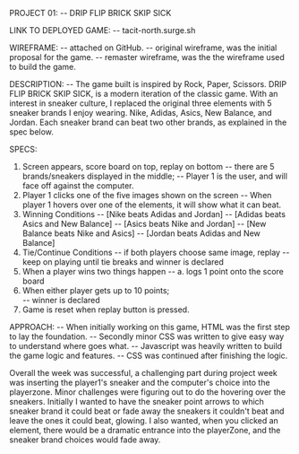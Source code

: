 PROJECT 01:
-- DRIP FLIP BRICK SKIP SICK

LINK TO DEPLOYED GAME:
-- tacit-north.surge.sh

WIREFRAME:
-- attached on GitHub.
-- original wireframe, was the initial proposal for the game.
-- remaster wireframe, was the the wireframe used to build the game. 

DESCRIPTION:
-- The game built is inspired by Rock, Paper, Scissors. DRIP FLIP BRICK SKIP SICK, is a modern
iteration of the classic game. With an interest in sneaker culture, I replaced the original three
elements with 5 sneaker brands I enjoy wearing. Nike, Adidas, Asics, New Balance, and Jordan.
Each sneaker brand can beat two other brands, as explained in the spec below.

SPECS:
1) Screen appears, score board on top, replay on bottom
-- there are 5 brands/sneakers displayed in the middle;
-- Player 1 is the user, and will face off against the computer.
2) Player 1 clicks one of the five images shown on the screen
-- When player 1 hovers over one of the elements, it will show what it can beat.
3) Winning Conditions
  -- [Nike beats Adidas and Jordan]
  -- [Adidas beats Asics and New Balance]
  -- [Asics beats Nike and Jordan]
  -- [New Balance beats Nike and Asics]
  -- [Jordan beats Adidas and New Balance]
4) Tie/Continue Conditions
-- if both players choose same image, replay
-- keep on playing until tie breaks and winner is declared
5) When a player wins two things happen
  -- a. logs 1 point onto the score board
6) When either player gets up to 10 points;  
  -- winner is declared
7) Game is reset when replay button is pressed.

APPROACH:
-- When initially working on this game, HTML was the first step to lay the foundation.
-- Secondly minor CSS was written to give easy way to understand where goes what.
-- Javascript was heavily written to build the game logic and features.
-- CSS was continued after finishing the logic.  

Overall the week was successful, a challenging part during project week was inserting the player1's sneaker and the computer's choice into the playerzone. Minor challenges were figuring out to do the hovering over the sneakers. Initially I wanted to have the sneaker point arrows to which sneaker brand
it could beat or fade away the sneakers it couldn't beat and leave the ones it could beat, glowing.
I also wanted, when you clicked an element, there would be a dramatic entrance into the playerZone, and the sneaker brand choices would fade away.
